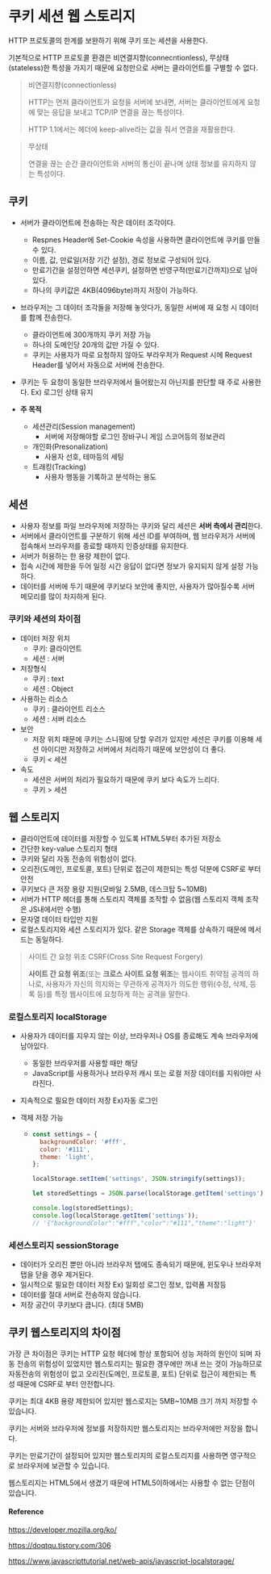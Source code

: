 # 쿠키 세션 웹 스토리지

HTTP 프로토콜의 한계를 보완하기 위해 쿠키 또는 세션을 사용한다.

기본적으로 HTTP 프로토콜 환경은 비연결지향(connecntionless), 무상태(stateless)한 특성을 가지기 때문에 요청만으로 서버는 클라이언트를 구별할 수 없다.

> 비연결지향(connectionless)
>
> HTTP는 먼저 클라이언트가 요청을 서버에 보내면, 서버는 클라이언트에게 요청에 맞는 응답을 보내고 TCP/IP 연결을 끊는 특성이다.
>
> HTTP 1.1에서는 헤더에 keep-alive라는 값을 줘서 연결을 재활용한다.

> 무상태
>
> 연결을 끊는 순간 클라이언트와 서버의 통신이 끝나며 상태 정보를 유지하지 않는 특성이다.

## 쿠키

- 서버가 클라이언트에 전송하는 작은 데이터 조각이다.

  - Respnes Header에 Set-Cookie 속성을 사용하면 클라이언트에 쿠키를 만들 수 있다.
  - 이름, 값, 만료일(저장 기간 설정), 경로 정보로 구성되어 있다.
  - 만료기간을 설정안하면 세션쿠키, 설정하면 반영구적(만료기간까지)으로 남아있다.
  - 하나의 쿠키값은 4KB(4096byte)까지 저장이 가능하다.

- 브라우저는 그 데이터 조각들을 저장해 놓앗다가, 동일한 서버에 재 요청 시 데이터를 함께 전송한다.

  - 클라이언트에 300개까지 쿠키 저장 가능
  - 하나의 도메인당 20개의 값만 가질 수 있다.
  - 쿠키는 사용자가 따로 요청하지 않아도 부라우저가 Request 시에 Request Header를 넣어서 자동으로 서버에 전송한다.

- 쿠키는 두 요청이 동일한 브라우저에서 들어왔는지 아닌지를 판단할 때 주로 사용한다. Ex) 로그인 상태 유지
- **주 목적**
  - 세션관리(Session management)
    - 서버에 저장해야할 로그인 장바구니 게임 스코어등의 정보관리
  - 개인화(Presonalization)
    - 사용자 선호, 테마등의 세팅
  - 트래킹(Tracking)
    - 사용자 행동을 기록하고 분석하는 용도

## 세션

- 사용자 정보를 파일 브라우저에 저장하는 쿠키와 달리 세션은 **서버 측에서 관리**한다.
- 서버에서 클라이언트를 구분하기 위해 세션 ID를 부여하며, 웹 브라우저가 서버에 접속해서 브라우저를 종료할 때까지 인증상태를 유지한다.
- 서버가 허용하는 한 용량 제한이 없다.
- 접속 시간에 제한을 두어 일정 시간 응답이 없다면 정보가 유지되지 않게 설정 가능하다.
- 데이터를 서버에 두기 때문에 쿠키보다 보안에 좋지만, 사용자가 많아질수록 서버 메모리를 많이 차지하게 된다.

### 쿠키와 세션의 차이점

- 데이터 저장 위치
  - 쿠키: 클라이언트
  - 세션 : 서버
- 저장형식
  - 쿠키 : text
  - 세션 : Object
- 사용하는 리소스
  - 쿠키 : 클라이언트 리소스
  - 세션 : 서버 리소스
- 보안
  - 저장 위치 때문에 쿠키는 스니핑에 당할 우려가 있지만 세션은 쿠키를 이용해 세션 아이디만 저장하고 서버에서 처리하기 때문에 보안성이 더 좋다.
  - 쿠키 < 세션
- 속도
  - 세션은 서버의 처리가 필요하기 때문에 쿠키 보다 속도가 느리다.
  - 쿠키 > 세션

## 웹 스토리지

- 클라이언트에 데이터를 저장할 수 있도록 HTML5부터 추가된 저장소
- 간단한 key-value 스토리지 형태
- 쿠키와 달리 자동 전송의 위험성이 없다.
- 오리진(도메인, 프로토콜, 포트) 단위로 접근이 제한되는 특성 덕분에 CSRF로 부터 안전
- 쿠키보다 큰 저장 용량 지원(모바일 2.5MB, 데스크탑 5~10MB)
- 서버가 HTTP 헤더를 통해 스토리지 객체를 조작할 수 없음(웹 스토리지 객체 조작은 JS내에서만 수행)
- 문자열 데이터 타입만 지원
- 로컬스토리지와 세션 스토리지가 있다. 같은 Storage 객체를 상속하기 때문에 메서드는 동일하다.

> 사이트 간 요청 위조 CSRF(Cross Site Request Forgery)
>
> **사이트 간 요청 위조**(또는 **크로스 사이트 요청 위조**는 웹사이트 취약점 공격의 하나로, 사용자가 자신의 의지와는 무관하게 공격자가 의도한 행위(수정, 삭제, 등록 등)를 특정 웹사이트에 요청하게 하는 공격을 말한다.

### 로컬스토리지 localStorage

- 사용자가 데이터를 지우지 않는 이상, 브라우저나 OS를 종료해도 계속 브라우저에 남아있다.
  - 동일한 브라우저를 사용할 때만 해당
  - JavaScript를 사용하거나 브라우저 캐시 또는 로컬 저장 데이터를 지워야만 사라진다.
- 지속적으로 필요한 데이터 저장 Ex)자동 로그인

- 객체 저장 가능

  - ```javascript
    const settings = {
      backgroundColor: '#fff',
      color: '#111',
      theme: 'light',
    };

    localStorage.setItem('settings', JSON.stringify(settings));

    let storedSettings = JSON.parse(localStorage.getItem('settings'));

    console.log(storedSettings);
    console.log(localStorage.getItem('settings'));
    // '{"backgroundColor":"#fff","color":"#111","theme":"light"}'
    ```

### 세션스토리지 sessionStorage

- 데이터가 오리진 뿐만 아니라 브라우저 탭에도 종속되기 때문에, 윈도우나 브라우저 탭을 닫을 경우 제거된다.
- 일시적으로 필요한 데이터 저장 Ex) 일회성 로그인 정보, 입력폼 저장등
- 데이터를 절대 서버로 전송하지 않습니다.
- 저장 공간이 쿠키보다 큽니다. (최대 5MB)

## 쿠키 웹스토리지의 차이점

가장 큰 차이점은 쿠키는 HTTP 요청 헤더에 항상 포함되어 성능 저하의 원인이 되며 자동 전송의 위험성이 있었지만 웹스토리지는 필요한 경우에만 꺼내 쓰는 것이 가능하므로 자동전송의 위험성이 없고 오리진(도메인, 프로토콜, 포트) 단위로 접근이 제한되는 특성 때문에 CSRF로 부터 안전합니다.

쿠키는 최대 4KB 용량 제한되어 있지만 웹스로지는 5MB~10MB 크기 까지 저장할 수 있습니다.

쿠키는 서버와 브라우저에 정보를 저장하지만 웹스토리지는 브라우저에만 저장을 합니다.

쿠키는 만료기간이 설정되어 있지만 웹스토리지의 로컬스토리지를 사용하면 영구적으로 브라우저에 보관할 수 있습니다.

웹스토리지는 HTML5에서 생겼기 때문에 HTML5이하에서는 사용할 수 없는 단점이 있습니다.

#### Reference

https://developer.mozilla.org/ko/

https://doqtqu.tistory.com/306

https://www.javascripttutorial.net/web-apis/javascript-localstorage/
